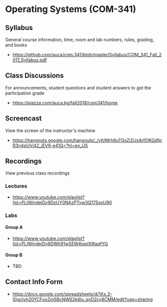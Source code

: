 # Operating Systems (COM-341)

## Syllabus

General course information, time, room and lab numbers, rules, grading, and
books

* <https://github.com/auca/com.341/blob/master/Syllabus/COM_341_Fall_2017_Syllabus.pdf>

## Class Discussions

For announcements, student questions and student answers to get the
participation grade

* <https://piazza.com/auca.kg/fall2018/com341/home>

## Screencast

View the screen of the instructor's machine

* <https://hangouts.google.com/hangouts/_/ytl/Mrh6uTGsZi2Us4rl51KQdfpR3n4pUVi42_iEV9-e41Q=?hl=en_US>

## Recordings

View previous class recordings

### Lectures

* <https://www.youtube.com/playlist?list=PLIWindejDy9DzUY0NAzPTyw3Q17SxoU90>

### Labs

#### Group A

* <https://www.youtube.com/playlist?list=PLIWindejDy9DWh91wSEW4jspiX9laqfYQ>

#### Group B

* TBD

## Contact Info Form

* <https://docs.google.com/spreadsheets/d/1Xx_5-lGgcIvh20YCFooZm5BcNW62k4Iu_gnD2cy8CMM/edit?usp=sharing>
